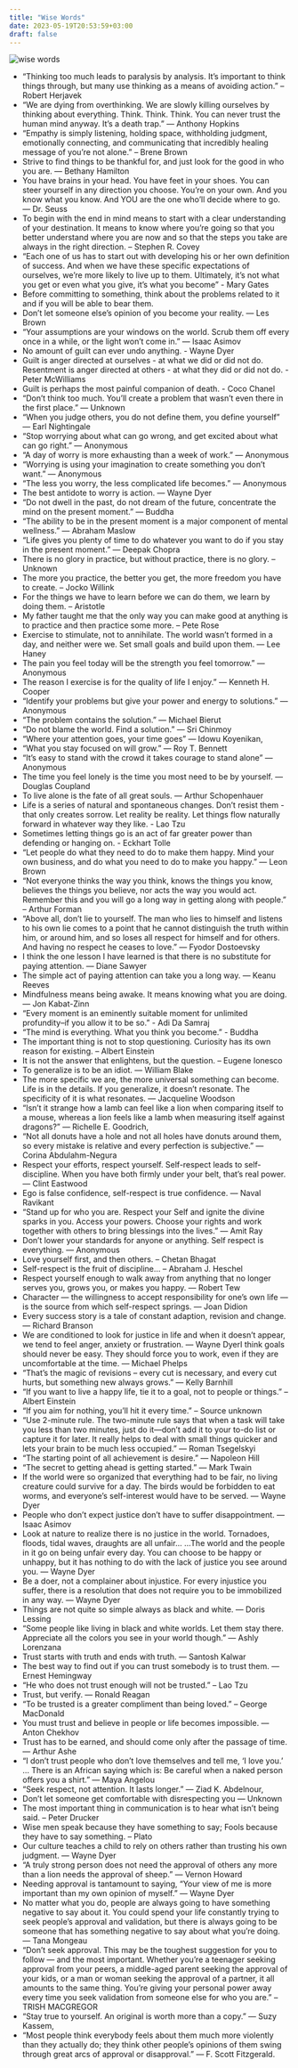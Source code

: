```yaml
---
title: "Wise Words"
date: 2023-05-19T20:53:59+03:00
draft: false
---
```

![wise words](https://i.ytimg.com/vi/0wQLflDq-yU/maxresdefault.jpg)

- “Thinking too much leads to paralysis by analysis. It’s important to think things through, but many use thinking as a means of avoiding action.” – Robert Herjavek
- “We are dying from overthinking. We are slowly killing ourselves by thinking about everything. Think. Think. Think. You can never trust the human mind anyway. It’s a death trap.” ― Anthony Hopkins
- “Empathy is simply listening, holding space, withholding judgment, emotionally connecting, and communicating that incredibly healing message of you’re not alone.” – Brene Brown
- Strive to find things to be thankful for, and just look for the good in who you are. — Bethany Hamilton
- You have brains in your head. You have feet in your shoes. You can steer yourself in any direction you choose. You’re on your own. And you know what you know. And YOU are the one who’ll decide where to go. ― Dr. Seuss
- To begin with the end in mind means to start with a clear understanding of your destination. It means to know where you’re going so that you better understand where you are now and so that the steps you take are always in the right direction. – Stephen R. Covey
- “Each one of us has to start out with developing his or her own definition of success. And when we have these specific expectations of ourselves, we’re more likely to live up to them. Ultimately, it’s not what you get or even what you give, it’s what you become” - Mary Gates
- Before committing to something, think about the problems related to it and if you will be able to bear them.
- Don’t let someone else’s opinion of you become your reality. ― Les Brown
- “Your assumptions are your windows on the world. Scrub them off every once in a while, or the light won’t come in.” ― Isaac Asimov
- No amount of guilt can ever undo anything. - Wayne Dyer
- Guilt is anger directed at ourselves - at what we did or did not do. Resentment is anger directed at others - at what they did or did not do. - Peter McWilliams
- Guilt is perhaps the most painful companion of death. - Coco Chanel
- “Don’t think too much. You’ll create a problem that wasn’t even there in the first place.” ― Unknown
- “When you judge others, you do not define them, you define yourself” ― Earl Nightingale
- “Stop worrying about what can go wrong, and get excited about what can go right.” ― Anonymous
- “A day of worry is more exhausting than a week of work.” ― Anonymous
- “Worrying is using your imagination to create something you don’t want.” ― Anonymous
- “The less you worry, the less complicated life becomes.” ― Anonymous
- The best antidote to worry is action. ― Wayne Dyer
- “Do not dwell in the past, do not dream of the future, concentrate the mind on the present moment.” — Buddha
- “The ability to be in the present moment is a major component of mental wellness.” — Abraham Maslow
- “Life gives you plenty of time to do whatever you want to do if you stay in the present moment.” — Deepak Chopra
- There is no glory in practice, but without practice, there is no glory. – Unknown
- The more you practice, the better you get, the more freedom you have to create. – Jocko Willink
- For the things we have to learn before we can do them, we learn by doing them. – Aristotle
- My father taught me that the only way you can make good at anything is to practice and then practice some more. – Pete Rose
- Exercise to stimulate, not to annihilate. The world wasn’t formed in a day, and neither were we. Set small goals and build upon them. ― Lee Haney
- The pain you feel today will be the strength you feel tomorrow.” ― Anonymous
- The reason I exercise is for the quality of life I enjoy.” ― Kenneth H. Cooper
- “Identify your problems but give your power and energy to solutions.” ― Anonymous
- “The problem contains the solution.” ― Michael Bierut
- “Do not blame the world. Find a solution.” ― Sri Chinmoy
- “Where your attention goes, your time goes” ― Idowu Koyenikan,
- “What you stay focused on will grow.” ― Roy T. Bennett
- “It’s easy to stand with the crowd it takes courage to stand alone” ― Anonymous
- The time you feel lonely is the time you most need to be by yourself. ― Douglas Coupland
- To live alone is the fate of all great souls. ― Arthur Schopenhauer
- Life is a series of natural and spontaneous changes. Don’t resist them - that only creates sorrow. Let reality be reality. Let things flow naturally forward in whatever way they like. - Lao Tzu
- Sometimes letting things go is an act of far greater power than defending or hanging on. - Eckhart Tolle
- “Let people do what they need to do to make them happy. Mind your own business, and do what you need to do to make you happy.” ― Leon Brown
- “Not everyone thinks the way you think, knows the things you know, believes the things you believe, nor acts the way you would act. Remember this and you will go a long way in getting along with people.” – Arthur Forman
- “Above all, don’t lie to yourself. The man who lies to himself and listens to his own lie comes to a point that he cannot distinguish the truth within him, or around him, and so loses all respect for himself and for others. And having no respect he ceases to love.” ― Fyodor Dostoevsky
- I think the one lesson I have learned is that there is no substitute for paying attention. ― Diane Sawyer
- The simple act of paying attention can take you a long way. ― Keanu Reeves
- Mindfulness means being awake. It means knowing what you are doing. ― Jon Kabat-Zinn
- “Every moment is an eminently suitable moment for unlimited profundity–if you allow it to be so.” - Adi Da Samraj
- “The mind is everything. What you think you become.” - Buddha
- The important thing is not to stop questioning. Curiosity has its own reason for existing. – Albert Einstein
- It is not the answer that enlightens, but the question. – Eugene Ionesco
- To generalize is to be an idiot. ― William Blake
- The more specific we are, the more universal something can become. Life is in the details. If you generalize, it doesn’t resonate. The specificity of it is what resonates. ― Jacqueline Woodson
- “Isn’t it strange how a lamb can feel like a lion when comparing itself to a mouse, whereas a lion feels like a lamb when measuring itself against dragons?” ― Richelle E. Goodrich,
- “Not all donuts have a hole and not all holes have donuts around them, so every mistake is relative and every perfection is subjective.” ― Corina Abdulahm-Negura
- Respect your efforts, respect yourself. Self-respect leads to self-discipline. When you have both firmly under your belt, that’s real power. ― Clint Eastwood
- Ego is false confidence, self-respect is true confidence. ― Naval Ravikant
- “Stand up for who you are. Respect your Self and ignite the divine sparks in you. Access your powers. Choose your rights and work together with others to bring blessings into the lives.” ― Amit Ray
- Don’t lower your standards for anyone or anything. Self respect is everything. ― Anonymous
- Love yourself first, and then others. – Chetan Bhagat
- Self-respect is the fruit of discipline… – Abraham J. Heschel
- Respect yourself enough to walk away from anything that no longer serves you, grows you, or makes you happy. ― Robert Tew
- Character — the willingness to accept responsibility for one’s own life — is the source from which self-respect springs. ― Joan Didion
- Every success story is a tale of constant adaption, revision and change. ― Richard Branson
- We are conditioned to look for justice in life and when it doesn’t appear, we tend to feel anger, anxiety or frustration. — Wayne DyerI think goals should never be easy. They should force you to work, even if they are uncomfortable at the time. ― Michael Phelps
- “That’s the magic of revisions – every cut is necessary, and every cut hurts, but something new always grows.” ― Kelly Barnhill
- “If you want to live a happy life, tie it to a goal, not to people or things.” – Albert Einstein
- “If you aim for nothing, you’ll hit it every time.” – Source unknown
- “Use 2-minute rule. The two-minute rule says that when a task will take you less than two minutes, just do it—don’t add it to your to-do list or capture it for later. It really helps to deal with small things quicker and lets your brain to be much less occupied.” — Roman Tsegelskyi
- “The starting point of all achievement is desire.” — Napoleon Hill
- “The secret to getting ahead is getting started.” ― Mark Twain
- If the world were so organized that everything had to be fair, no living creature could survive for a day. The birds would be forbidden to eat worms, and everyone’s self-interest would have to be served. — Wayne Dyer
- People who don’t expect justice don’t have to suffer disappointment. — Isaac Asimov
- Look at nature to realize there is no justice in the world. Tornadoes, floods, tidal waves, draughts are all unfair… …The world and the people in it go on being unfair every day. You can choose to be happy or unhappy, but it has nothing to do with the lack of justice you see around you. — Wayne Dyer
- Be a doer, not a complainer about injustice. For every injustice you suffer, there is a resolution that does not require you to be immobilized in any way. — Wayne Dyer
- Things are not quite so simple always as black and white. — Doris Lessing
- “Some people like living in black and white worlds. Let them stay there. Appreciate all the colors you see in your world though.” — Ashly Lorenzana
- Trust starts with truth and ends with truth. ― Santosh Kalwar
- The best way to find out if you can trust somebody is to trust them. ― Ernest Hemingway
- “He who does not trust enough will not be trusted.” – Lao Tzu
- Trust, but verify. ― Ronald Reagan
- “To be trusted is a greater compliment than being loved.” – George MacDonald
- You must trust and believe in people or life becomes impossible. ― Anton Chekhov
- Trust has to be earned, and should come only after the passage of time. ― Arthur Ashe
- “I don’t trust people who don’t love themselves and tell me, ‘I love you.’ … There is an African saying which is: Be careful when a naked person offers you a shirt.” ― Maya Angelou
- “Seek respect, not attention. It lasts longer.” ― Ziad K. Abdelnour,
- Don’t let someone get comfortable with disrespecting you ― Unknown
- The most important thing in communication is to hear what isn’t being said. – Peter Drucker
- Wise men speak because they have something to say; Fools because they have to say something. – Plato
- Our culture teaches a child to rely on others rather than trusting his own judgment. — Wayne Dyer
- “A truly strong person does not need the approval of others any more than a lion needs the approval of sheep.” ― Vernon Howard
- Needing approval is tantamount to saying, “Your view of me is more important than my own opinion of myself.” — Wayne Dyer
- No matter what you do, people are always going to have something negative to say about it. You could spend your life constantly trying to seek people’s approval and validation, but there is always going to be someone that has something negative to say about what you’re doing. ― Tana Mongeau
- “Don’t seek approval. This may be the toughest suggestion for you to follow — and the most important. Whether you’re a teenager seeking approval from your peers, a middle-aged parent seeking the approval of your kids, or a man or woman seeking the approval of a partner, it all amounts to the same thing. You’re giving your personal power away every time you seek validation from someone else for who you are.” – TRISH MACGREGOR
- “Stay true to yourself. An original is worth more than a copy.” ― Suzy Kassem,
- “Most people think everybody feels about them much more violently than they actually do; they think other people’s opinions of them swing through great arcs of approval or disapproval.” ― F. Scott Fitzgerald.